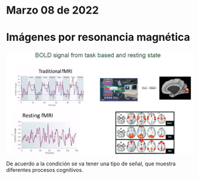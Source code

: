 # Marzo 08 de 2022
# Imágenes por resonancia magnética

![picture 1](images/923d487c704fde04f7bca802b64042d0507645c09de673727d8bace1905b513d.png)  

De acuerdo a la condición se va tener una tipo de señal, que muestra diferentes procesos cognitivos.